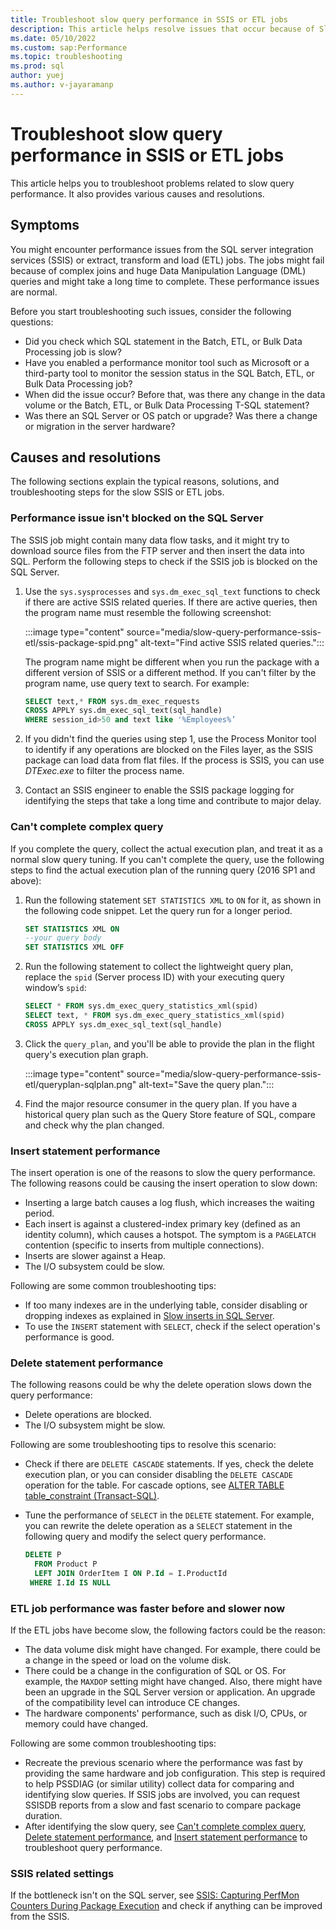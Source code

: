 ```yaml
---
title: Troubleshoot slow query performance in SSIS or ETL jobs
description: This article helps resolve issues that occur because of Slow query performance by the SSIS or ETL jobs.
ms.date: 05/10/2022
ms.custom: sap:Performance
ms.topic: troubleshooting
ms.prod: sql
author: yuej
ms.author: v-jayaramanp
---
```


# Troubleshoot slow query performance in SSIS or ETL jobs

This article helps you to troubleshoot problems related to slow query performance. It also provides various causes and resolutions.

## Symptoms

You might encounter performance issues from the SQL server integration services (SSIS) or extract, transform and load (ETL) jobs. The jobs might fail because of complex joins and huge Data Manipulation Language (DML) queries and might take a long time to complete. These performance issues are normal.

Before you start troubleshooting such issues, consider the following questions:

- Did you check which SQL statement in the Batch, ETL, or Bulk Data Processing job is slow?
- Have you enabled a performance monitor tool such as Microsoft or a third-party tool to monitor the session status in the SQL Batch, ETL, or Bulk Data Processing job?
- When did the issue occur? Before that, was there any change in the data volume or the Batch, ETL, or Bulk Data Processing T-SQL statement?
- Was there an SQL Server or OS patch or upgrade? Was there a change or migration in the server hardware?

## Causes and resolutions

The following sections explain the typical reasons, solutions, and troubleshooting steps for the slow SSIS or ETL jobs.

### Performance issue isn't blocked on the SQL Server

The SSIS job might contain many data flow tasks, and it might try to download source files from the FTP server and then insert the data into SQL. Perform the following steps to check if the SSIS job is blocked on the SQL Server.

1. Use the `sys.sysprocesses` and `sys.dm_exec_sql_text` functions to check if there are active SSIS related queries. If there are active queries, then the program name must resemble the following screenshot:

   :::image type="content" source="media/slow-query-performance-ssis-etl/ssis-package-spid.png" alt-text="Find active SSIS related queries.":::

   The program name might be different when you run the package with a different version of SSIS or a different method. If you can't filter by the program name, use query text to search. For example:

   ```sql
   SELECT text,* FROM sys.dm_exec_requests
   CROSS APPLY sys.dm_exec_sql_text(sql_handle)
   WHERE session_id>50 and text like '%Employees%’
   ```

1. If you didn't find the queries using step 1, use the Process Monitor tool to identify if any operations are blocked on the Files layer, as the SSIS package can load data from flat files. If the process is SSIS, you can use *DTExec.exe* to filter the process name.

1. Contact an SSIS engineer to enable the SSIS package logging for identifying the steps that take a long time and contribute to major delay.

### Can't complete complex query

If you complete the query, collect the actual execution plan, and treat it as a normal slow query tuning. If you can't complete the query, use the following steps to find the actual execution plan of the running query (2016 SP1 and above):

1. Run the following statement `SET STATISTICS XML` to `ON` for it, as shown in the following code snippet. Let the query run for a longer period.

    ```sql
    SET STATISTICS XML ON
    --your query body
    SET STATISTICS XML OFF
    ```

1. Run the following statement to collect the lightweight query plan, replace the `spid` (Server process ID) with your executing query window’s `spid`:

    ```sql
    SELECT * FROM sys.dm_exec_query_statistics_xml(spid)
    SELECT text, * FROM sys.dm_exec_query_statistics_xml(spid)
    CROSS APPLY sys.dm_exec_sql_text(sql_handle)
    ```

1. Click the `query_plan`, and you'll be able to provide the plan in the flight query's execution plan graph.

    :::image type="content" source="media/slow-query-performance-ssis-etl/queryplan-sqlplan.png" alt-text="Save the query plan.":::

1. Find the major resource consumer in the query plan. If you have a historical query plan such as the Query Store feature of SQL, compare and check why the plan changed.

### Insert statement performance

The insert operation is one of the reasons to slow the query performance. The following reasons could be causing the insert operation to slow down:

- Inserting a large batch causes a log flush, which increases the waiting period.
- Each insert is against a clustered-index primary key (defined as an identity column), which causes a hotspot. The symptom is a `PAGELATCH` contention (specific to inserts from multiple connections).
- Inserts are slower against a Heap.
- The I/O subsystem could be slow.

Following are some common troubleshooting tips:

- If too many indexes are in the underlying table, consider disabling or dropping indexes as explained in [Slow inserts in SQL Server](https://techcommunity.microsoft.com/t5/sql-server-support-blog/meditation-slow-inserts-in-sql-server/ba-p/333984).
- To use the `INSERT` statement with `SELECT`, check if the select operation's performance is good.

### Delete statement performance

The following reasons could be why the delete operation slows down the query performance:

- Delete operations are blocked.
- The I/O subsystem might be slow.

Following are some troubleshooting tips to resolve this scenario:

- Check if there are `DELETE CASCADE` statements. If yes, check the delete execution plan, or you can consider disabling the `DELETE CASCADE` operation for the table. For cascade options, see [ALTER TABLE table_constraint (Transact-SQL)](/sql/t-sql/statements/alter-table-table-constraint-transact-sql?view=sql-server-ver15&preserve-view=true).
- Tune the performance of `SELECT` in the `DELETE` statement. For example, you can rewrite the delete operation as a `SELECT` statement in the following query and modify the select query performance.

    ```sql
    DELETE P
      FROM Product P
      LEFT JOIN OrderItem I ON P.Id = I.ProductId
     WHERE I.Id IS NULL
    ```

### ETL job performance was faster before and slower now

If the ETL jobs have become slow, the following factors could be the reason:

- The data volume disk might have changed. For example, there could be a change in the speed or load on the volume disk.
- There could be a change in the configuration of SQL or OS. For example, the `MAXDOP` setting might have changed. Also, there might have been an upgrade in the SQL Server version or application. An upgrade of the compatibility level can introduce CE changes.
- The hardware components' performance, such as disk I/O, CPUs, or memory could have changed.

Following are some common troubleshooting tips:

- Recreate the previous scenario where the performance was fast by providing the same hardware and job configuration. This step is required to help PSSDIAG (or similar utility) collect data for comparing and identifying slow queries. If SSIS jobs are involved, you can request SSISDB reports from a slow and fast scenario to compare package duration.
- After identifying the slow query, see [Can't complete complex query](#cant-complete-complex-query), [Delete statement performance](#delete-statement-performance), and [Insert statement performance](#insert-statement-performance) to troubleshoot query performance.

### SSIS related settings

If the bottleneck isn't on the SQL server, see [SSIS: Capturing PerfMon Counters During Package Execution](https://techcommunity.microsoft.com/t5/core-infrastructure-and-security/ssis-capturing-perfmon-counters-during-package-execution/ba-p/371346) and check if anything can be improved from the SSIS.
